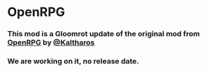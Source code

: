 # OpenRPG
### This mod is a Gloomrot update of the original mod from [OpenRPG](https://github.com/Kaltharos/OpenRPG) by [@Kaltharos](https://github.com/Kaltharos)

### We are working on it, no release date.

<!---
### Server Only Mod
Server only mod for RPG systems, which also includes ChatCommands with bug fixes.\
Read the changelog for extra details.
#### [Video Demo of Experience & Mastery](https://streamable.com/k2p3bm)

## Experience System
Disable the VRising Gear Level system and replace it with a traditional RPG experience system,\
complete with exp sharing between clan members or other players designated as 
es.

## Mastery System
> ### Weapon Mastery
Mastering a weapon will now progressively give extra bonuses to the character's stats.\
Weapon mastery will increase when the weapon is used to kill a creature, and while in combat to a maximum of 60 seconds. (0.001%/Sec)\
Spell mastery can only increase and take effect when no weapon is equipped.
> ### Mastery Decay
When the vampire goes to sleep (offline), all their mastery will continuously decay per minute passed while offline.\
This decay will keep on counting even while the server is offline.

## HunterHunted System
A new system where every NPC you kill contributes to a heat system,\
if you kill too many NPCs from that faction, eventually your heat level will rise higher and higher.\

The higher your heat level is, a more difficult squad of ambushers will be sent by that faction to kill you.\
Heat level will eventually cooldown the longer you go without killing NPCs from that faction,\
space your kills so you don't get hunted by an extremely elite group of assassins.\

Otherwise, if you are dead for any reason at all, your heat/wanted level will reset back to anonymous.\
```
Note:
- Ambush may only occur when the player is in combat.
- All mobs spawned by this system is assigned to Faction_VampireHunters
```

## PvP System
Configurable PvP kill serverwide announcement.\
Kill/Death will also be recorded, and a ladder board for the Top 10 K/D on the server.
> ### Toggle PvP Commnd
If enabled, players can toggle their pvp status on/off via the pvp command.\
If their pvp status is off, they are excluded from all PvP damage.\
Your server must be configured as a PvP server for the toggle to work,\
players will otherwise never be able to do any pvp damage despite toggling pvp status to be on.

PvP toggle will be overridden by Hostility Mode if the honor system is active.
> ### Punishment System
Additionally, there's a punishment system which can be used to punish players who kill lower level players,\
which is configurable in the config.

The punishment system also has an anti-cheese built-in in case the server is not using the EXP system.\
Purposefully unequiping gear to appear as lower level to cheese the punishment system will not work.

Punishment will apply a debuff that reduces player combat efficiency.
* -25% Physical & spell power
* -15 Physical, spell, holy, and fire resistance
* Gear level down (Overridden by EXP system if active)
> ### Honor System
All vampires start with Neutral honor rank.\
Killing a vampire with a neutral or positive honor rank will deduct some honor points,\
while killing a vampire with a negative honor rank will reward the player with some honor points.\
Another way to gain honor is by grinding mobs. Each mob kill will give 1 honor point.\
There's a hard limit of 250p/hours gain to prevent grind.

The honor title is added as a prefix to the player's name.\
All chat commands which are included within OpenRPG should still be used without the\
honor title prefix if a player name is required.\
Other stuff like whispering to other players does require the title prefix to be used.

Honor title prefix is not automatically updated for chat messages,\
everything else like building ownership and hovering player names are automatically updated.

For all the mechanics to work correctly, please set your server settings to:
- `Game Mode: PvP`
- `Castle Damage Mode: Always`
- `Player Damage Mode: Always`
#### Hostility Mode
`[ON] Aggressive`\
Can damage any player.\
No reputation loss will be given to the aggressor when killed.

`[OFF] Passive`\
Cannot damage other players with a positive reputation.
#### Castle Siege
`[ON] Sieging`\
Player castle(s) are now vulnerable, and can damage other sieging player castle(s).\
Aggressive state is enforced during siege time.\
Siege mode cannot be exited until a 3 hour window has passed since activation.\
Activating siege mode will also affect your allies.

`[OFF] Defensive`\
Exit castle siege mode.\
Castle(s) are now invulnerable.\
Player is able to enter passive state again.

`Global Siege`\
In global siege mode, all castles are vulnerable unless the player's honor bonus says otherwise.\
Player aggressive state is not enforced during global siege.
#### All Honor Titles
| Title | Requirement | Reward/Kill | Bonus |
| --- | --- | --- | --- |
| Glorious | 10000 | -1000 | Castle(s) is permanently invulnerable. Bonus is negated if allied with Dreaded players. |
| Noble | 5000 | -500 | Castle(s) receive -50% reduced damage. Bonus is negated if allied with Dreaded players. |
| Virtuous | 1500 | -100 | +15% resource gathering. |
| Reputable | 500 | -50 | -25% durability loss. (Does not affect durability loss from combat.) |
| Neutral | 0 | -25 | No additional stats. |
| Suspicious | -1 | 0 | No additional stats. |
| Infamous | -1000 | 10 | Enforced aggressive state. |
| Villainous | -3000 | 50 | -20% damage taken from positive rep vampires. |
| Nefarious | -10000 | 100 | +20% damage dealt to positive rep vampires. |
| Dreaded | -20000 | 150 | Enforced castle siege participation |

## World Dynamics
Each factions in the world will continously gain strength for every in-game day cycle.\
Vampires will need to regularly cull these factions mobs to prevent or weaken the faction.\
For each mobs killed, the faction growth will be hampered, if enough are killed, the faction may even weaken.

Every faction strength gain and stat buff can be manually configured, by the server admin via config & json file.

<details>
<summary>Faction Stats Details</summary>

Use [Gaming.Tools](https://gaming.tools/v-rising) to look up NPCs faction.
```json
//-- DO NOT COPY PASTE - JUST EDIT THE FILE BUILD BY THE AUTOMATICALLY
//-- INFO:
//-- - Dynamic value: can and will change during gameplay.
//-- - Static value: will not change during game play.
//-- - FactionBonus: this section is all static.

"-413163549": {
    "Name": "Faction_Bandits",
    "Active": false,        //-- Set to true to activate this faction
    "Level": 0,             //-- Dynamic value.
    "MaxLevel": 0,          //-- Static value. Faction will never go above this level.
    "MinLevel": 0,          //-- Static value. Faction will never go below this level.
    "ActivePower": 0,       //-- Dynamic value. Current active power that will get exported to stored power.
    "StoredPower": 0,       //-- Dynamic value. Once it reach required power, faction level up. If it reach < 0, faction level down.
    "DailyPower": 0,        //-- Static value. Active power will be set to this for every in-game day cycle.
    "RequiredPower": 0,     //-- Static value. Stored power need to reach this value for faction to level up.
    "FactionBonus": {
        "Level_Int": 0,                             //-- Stats bonus that will be given to the faction mobs. Formula: OriginalValue + (Value * Level)
        "HP_Float": 0,                              //-- Leave at 0 to not give bonus. Negative to debuff when level up, buff when level down. Postitive to buff when level up, debuff when level down.
        "PhysicalPower_Float": 0,
        "PhysicalResistance_Float": 0,              //-- Unit will be invulnerable to physical damage if this reach 1
        "PhysicalCriticalStrikeChance_Float": 0,
        "PhysicalCriticalStrikeDamage_Float": 0,
        "SpellPower_Float": 0,
        "SpellResistance_Float": 0,                 //-- Unit will be invulnerable to spell damage if this reach 1
        "SpellCriticalStrikeChance_Float": 0,
        "SpellCriticalStrikeDamage_Float": 0,
        "DamageVsPlayerVampires_Float": 0,          
        "ResistVsPlayerVampires_Float": 0,          //-- Unit will be invulnerable to player if this reach 1
        "FireResistance_Int": 0
    }
}
```

</details>

<details>
<summary>Ignored Monsters</summary>

Use [Gaming.Tools](https://gaming.tools/v-rising) to look up NPCs GUID.
You can add some monster to the ignored list with their Prefab Name.
```json
[
  "CHAR_Undead_Banshee",
  "CHAR_Cultist_Pyromancer"
]
```

</details>


## Command Permission & VIP Login Whitelist
Commands are configured to require a minimum level of permission for the user to be able to use them.\
When there's no minimum permission set in the command_permission.json, it will default to a minimum requirement of permission lv. 100.

VIP System, when enabled, will enable the user with permission level higher or equal to the minimum requirement set in the config,\
to be able to bypass server capacity.

Permission levels range from 0 to 100.\
With 0 as the default permission for users (lowest),\
and 100 as the highest permission (admin).

## Custom Ban System
You can now ban a player for the specified duration in days using the .ban/.unban command.\
`WARNING` If you remove OpenRPG, all the banned users via the command will no longer be banned!

## Config
<details>
<summary>Basic</summary>

- `Prefix` [default `.`]\
The prefix use for chat commands.
- `Command Delay` [default `5`]\
The number of seconds user need to wait out before sending another command.\
Admin will always bypass this.
- `DisabledCommands` [default `empty`]\
Enter command names to disable them. Seperated by commas.
- `WayPoint Limits` [default `3`]\
Set a waypoint limit per user.

</details>

<details>
<summary>VIP</summary>

- `Enable VIP System` [default `false`]\
Enable the VIP System.
- `Enable VIP Whitelist` [default `false`]\
Enable the VIP user to ignore server capacity limit.
- `Minimum VIP Permission` [default `10`]\
The minimum permission level required for the user to be considered as VIP.

<details>
<summary>-- VIP.InCombat Buff</summary>

- `Durability Loss Multiplier` [default `0.5`]\
Multiply durability loss when user is in combat. -1.0 to disable.\
Does not affect durability loss on death.
- `Garlic Resistance Multiplier` [default `-1.0`]\
Multiply garlic resistance when user is in combat. -1.0 to disable.
- `Silver Resistance Multiplier` [default `-1.0`]\
Multiply silver resistance when user is in combat. -1.0 to disable.
- `Move Speed Multiplier` [default `-1.0`]\
Multiply move speed when user is in combat. -1.0 to disable.
- `Resource Yield Multiplier` [default `2.0`]\
Multiply resource yield (not item drop) when user is in combat. -1.0 to disable.

</details>

<details>
<summary>-- VIP.OutCombat Buff</summary>

- `Durability Loss Multiplier` [default `0.5`]\
Multiply durability loss when user is out of combat. -1.0 to disable.\
Does not affect durability loss on death.
- `Garlic Resistance Multiplier` [default `2.0`]\
Multiply garlic resistance when user is out of combat. -1.0 to disable.
- `Silver Resistance Multiplier` [default `2.0`]\
Multiply silver resistance when user is out of combat. -1.0 to disable.
- `Move Speed Multiplier` [default `1.25`]\
Multiply move speed when user is out of combat. -1.0 to disable.
- `Resource Yield Multiplier` [default `2.0`]\
Multiply resource yield (not item drop) when user is out of combat. -1.0 to disable.

</details>

</details>

<details>
<summary>PvP</summary>

- `Announce PvP Kills` [default `true`]\
Make a server wide announcement for all PvP kills.
- `Enable Honor System` [default `false`]\
Enable the honor system.
- `Enable Honor Title` [default `true`]\
When enabled, the system will append the title to their name.\
Honor system will leave the player name untouched if disabled.
- `Max Honor Gain/Hour` [default `250`]\
Maximum amount of honor points the player can gain per hour.
- `Enable Honor Benefit & Penalties` [default `true`]\
If disabled, the hostility state and custom siege system will be disabled.\
All other bonus is also not applied.
- `Custom Siege Duration` [default `180`]\
In minutes. Player will automatically exit siege mode after this many minutes has passed.\
Siege mode cannot be exited while duration has not passed.
- `Enable Hostile Glow` [default `true`]\
When set to true, hostile players will glow red.
- `Enable Proximity Hostile Glow` [default `true`]\
If enabled, hostile players will only glow when they are close to other online player.
If disabled, hostile players will always glow red.
- `Enable the PvP Ladder` [default `true`]\
Hmm... well it enables the ladder board in .pvp command.
- `Sort PvP Ladder by Honor` [default `true`]\
This will automatically be false if honor system is not enabled.
- `Enable PvP Toggle` [default `true`]\
Enable/disable the pvp toggle feature in the pvp command.
- `Enable PvP Punishment` [default `true`]\
Enables the punishment system for killing lower level player.
- `Punish Level Difference` [default `-10`]\
Only punish the killer if the victim level is this much lower.
- `Offense Limit` [default `3`]\
Killer must make this many offense before the punishment debuff is applied.
- `Offense Cooldown` [default `300`]\
Reset the offense counter after this many seconds has passed since last offense.
- `Debuff Duration` [default `1800`]\
Apply the punishment debuff for this amount of time.


</details>

<details>
<summary>Siege</summary>

- `Buff Siege Golem` [default `false`]\
Enabling this will reduce all incoming physical and spell damage according to config.
- `Physical Damage Reduction` [default `0.5`]\
Reduce incoming damage by this much. Ex.: 0.25 -> 25%
- `Spell Damage Reduction` [default `0.5`]\
Reduce incoming spell damage by this much. Ex.: 0.75 -> 75%

</details>

<details>
<summary>HunterHunted</summary>

- `Enable` [default `true`]\
Enable/disable the HunterHunted system.
- `Heat Cooldown Value` [default `35`]\
Set the reduction value for player heat for every cooldown interval.
- `Bandit Heat Cooldown Value` [default `35`]\
Set the reduction value for player heat from the bandits faction for every cooldown interval.
- `Cooldown Interval` [default `60`]\
Set every how many seconds should the cooldown interval trigger.
- `Ambush Interval` [default `300`]\
Set how many seconds player can be ambushed again since last ambush.
- `Ambush Chance` [default `50`]\
Set the percentage that an ambush may occur for every cooldown interval.
- `Ambush Despawn Timer` [default `300`]\
Despawn the ambush squad after this many second if they are still alive. Ex.: -1 -> Never Despawn.

</details>

<details>
<summary>Experience</summary>

- `Enable` [default `true`]\
Enable/disable the Experience system.
- `Max Level` [default `80`]\
Configure the experience system max level..
- `Multiplier` [default `1`]\
Multiply the experience gained by the player.
- `VBlood Multiplier` [default `15`]\
Multiply the experience gained from VBlood kills.
- `EXP Lost / Death` [default `0.10`]\
Percentage of experience the player lost for every death by NPC, no EXP is lost for PvP.
- `Constant` [default `0.2`]\
Increase or decrease the required EXP to level up.\
[EXP Table & Formula](https://bit.ly/3npqdJw)
- `Group Modifier` [default `0.75`]\
Set the modifier for EXP gained for each ally(player) in vicinity.\
Example if you have 2 ally nearby, EXPGained = ((EXPGained * Modifier)*Modifier)
- `Ally Max Distance` [default `50`]\
Set the maximum distance an ally(player) has to be from the player for them to share EXP with the player

</details>

<details>
<summary>Mastery</summary>

- `Enable Weapon Mastery` [default `true`]\
Enable/disable the weapon mastery system.
- `Enable Mastery Decay` [default `true`]\
Enable/disable the decay of weapon mastery when the user is offline.
- `Max Mastery Value` [default `100000`]\
Configure the maximum mastery the user can atain. (100000 is 100%)
- `Mastery Value/Combat Ticks` [default `5`]\
Configure the amount of mastery gained per combat ticks. (5 -> 0.005%)
- `Max Combat Ticks` [default `12`]\
Mastery will no longer increase after this many ticks is reached in combat. (1 tick = 5 seconds)
- `Mastery Multiplier` [default `1`]\
Multiply the gained mastery value by this amount.
- `VBlood Mastery Multiplier` [default `15`]\
Multiply Mastery gained from VBlood kill.
- `Decay Interval` [default `60`]\
Every amount of seconds the user is offline by the configured value will translate as 1 decay tick.
- `Decay Value` [default `1`]\
Mastery will decay by this amount for every decay tick. (1 -> 0.001%)

</details>

## Permissions
Commands permission uses permission level which start from 0 to 100.\
Permission level 0 means that it can be used by everyone.\
User designated as SuperAdmin in your server admin list will always bypass the permission requirement.\
Special commands params that require admin permission can also be adjusted here.

All abbreviation of the command are automatically included, you need only to put the primary command string.\
The permissions are saved in `BepInEx/config/OpenRPG/command_permission.json`

<details>
<summary>Default Permission</summary>

```json
{
  "help": 0,
  "ping": 0,
  "myinfo": 0,
  "pvp": 0,
  "pvp_args": 100,
  "siege": 0,
  "siege_args": 100,
  "heat": 0,
  "heat_args": 100,
  "experience": 0,
  "experience_args": 100,
  "mastery": 0,
  "mastery_args": 100,
  "autorespawn": 100,
  "autorespawn_args": 100,
  "waypoint": 100,
  "waypoint_args": 100,
  "ban": 100,
  "bloodpotion": 100,
  "blood": 100,
  "customspawn": 100,
  "give": 100,
  "godmode": 100,
  "health": 100,
  "kick": 100,
  "kit": 100,
  "nocooldown": 100,
  "permission": 100,
  "playerinfo": 100,
  "punish": 100,
  "rename": 100,
  "adminrename": 100,
  "resetcooldown": 100,
  "save": 100,
  "shutdown": 100,
  "spawnnpc": 100,
  "speed": 100,
  "sunimmunity": 100,
  "teleport": 100
}
```

</details>

Removing a command from the list will automatically set it's permission requirement value to `100`.

## Chat Commands

<details>
<summary>help</summary>

`help [<command>]`\
Shows a list of all commands.\
&ensp;&ensp;**Example:** `help experience`

</details>

<details>
<summary>kit</summary>

`kit <name>`\
Gives you a previously specified set of items.\
&ensp;&ensp;**Example:** `kit starterset`

<details>
<summary>-- How does kit work?</summary>

&ensp;&ensp;You will get a new config file located in `BepInEx/config/OpenRPG/kits.json`
```json
[
  {
    "Name": "Kit1",
    "PrefabGUIDs": {
      "820932258": 50,
      "2106123809": 20
    }
  },
  {
    "Name": "Kit2",
    "PrefabGUIDs": {
      "820932258": 50,
      "2106123809": 20
    }
  }
]
```

</details>

</details>

<details>
<summary>blood</summary>

`blood <bloodtype> [<quality>] [<value>]`\
Sets your Blood type to the specified Type, Quality and Value.\
&ensp;&ensp;**Example:** `blood Scholar 100 100`

</details>

<details>
<summary>bloodpotion</summary>

`bloodpotion <bloodtype> [<quality>]`\
Creates a Potion with specified Blood Type, Quality and Value.\
&ensp;&ensp;**Example:** `bloodpotion Scholar 100`

</details>

<details>
<summary>waypoint</summary>

`waypoint <name|set|remove|list> [<name>]`\
Teleports you to previously created waypoints.\
&ensp;&ensp;**Example:** `waypoint set home` <-- Creates a local waypoint just for you.\
&ensp;&ensp;**Example:** `waypoint home` <-- Teleport you to your local waypoint.\
&ensp;&ensp;**Example:** `waypoint remove home` <-- Remove your local waypoint.\
&ensp;&ensp;**Example:** `waypoint list` <-- Shows a list of all to you accessible waypoints.

&ensp;&ensp;**Special Params -> `<name|set|remove|list> [<name>] [global]`** ` Creates a global waypoint usable by everyone.`\
&ensp;&ensp;**Example:** `waypoint set arena global` <-- Creates a global waypoint for everyone (Special Params).\
&ensp;&ensp;**Example:** `waypoint remove arena global` <-- Remove a global waypoint for everyone (Special Params).

</details>

<details>
<summary>give</summary>

`give <itemname> [<amount>]`\
Adds the specified Item to your Inventory.\
&ensp;&ensp;**Example:** `give Stone Brick 17`

</details>

<details>
<summary>spawnnpc</summary>

`spawnnpc <prefabname> [<amount>] [<waypoint>]`\
Spawns a NPC. Optional: To a previously created waypoint.\
&ensp;&ensp;**Example:** `spawnnpc CHAR_Cursed_MountainBeast_VBlood 1 arena`

</details>

<details>
<summary>customspawn</summary>

`customspawn <Prefab Name> [<BloodType> <BloodQuality> <BloodConsumeable("true/false")> <Duration>]`\
Spawns a modified NPC at your current position.\
&ensp;&ensp;**Example:** `customspawn CHAR_Bandit_Thug creature 100 true -1` -> Spawn Bandit Thug with unlimited lifespan.\
&ensp;&ensp;**Example:** `customspawn CHAR_Bandit_Thug creature 100 true 5` -> Spawn Bandit Thug with a lifespan of 5 seconds.

</details>

<details>
<summary>health</summary>

`health <percentage> [<playername>]`\
Sets your health to the specified percentage (0 will kill the player).\
&ensp;&ensp;**Example:** `health 100`\
&ensp;&ensp;**Example:** `health 0 LegendaryVampire`

</details>

<details>
<summary>speed</summary>

`speed`\
Toggles speed buff.

</details>

<details>
<summary>sunimmunity</summary>

`sunimmunity`\
Toggles sun immunity.

</details>

<details>
<summary>nocooldown</summary>

`nocooldown`\
Toggles all skills & abilities to have no cooldown.

</details>

<details>
<summary>resetcooldown</summary>

`resetcooldown [<playername>]`\
Reset all skills & abilities cooldown for you or the specified player.\
&ensp;&ensp;**Example:** `resetcooldown`\
&ensp;&ensp;**Example:** `resetcooldown LegendaryVampire`

</details>

<details>
<summary>teleport</summary>

`teleport <playername>`\
Teleport to another online player within your clan.\
&ensp;&ensp;**Example:** `teleport LegendaryVampire`

</details>

<details>
<summary>godmode</summary>

`godmode`\
Toggles god mode for you.

</details>

<details>
<summary>autorespawn</summary>

`autorespawn`\
Toggles auto respawn on same position on death.\
&ensp;&ensp;**Special Params -> `[<all>|<playername>]`** `Toggle the auto respawn for specified player or server wide.`\
&ensp;&ensp;**Example:** `autorespawn all`\
&ensp;&ensp;**Example:** `autorespawn LegendaryVampire`

</details>

<details>
<summary>heat</summary>

`heat`\
Checks your heat/wanted level by the factions.\
&ensp;&ensp;**Special Params -> `[<debug>|<value> <value> [<PlayerName>]]`** `Display numeric heat or set your or the specified player heat.`\
&ensp;&ensp;**Example:** `heat 500 500`\
&ensp;&ensp;**Example:** `heat 500 500 LegendaryVampire`

</details>

<details>
<summary>ping</summary>

`ping`\
Show you your latency to the server.

</details>

<details>
<summary>pvp</summary>

`pvp [<on>|<off>|<top>]`\
Display your PvP statistics or toggle PvP state.\
&ensp;&ensp;**Example:** `pvp`\
&ensp;&ensp;**Example:** `pvp top`\
&ensp;&ensp;**Example:** `pvp on`\
&ensp;&ensp;**Example:** `pvp off`

&ensp;&ensp;**Special Params -> `<on>|<off> <playername>`** `Toggles PvP state for the specified player.`\
&ensp;&ensp;**Special Params -> `<rep> <ammount> <playername>`** `Set the specified player reputation points.`\
&ensp;&ensp;**Example:** `pvp on LegendaryVampire`\
&ensp;&ensp;**Example:** `pvp off LegendaryVampire`\
&ensp;&ensp;**Example:** `pvp rep 1000 LegendaryVampire`


</details>

<details>
<summary>siege</summary>

`siege [<on>|<off>]`\
Display all players currently in siege mode, or engage siege mode.\
&ensp;&ensp;**Example:** `siege`\
&ensp;&ensp;**Example:** `siege on`\
&ensp;&ensp;**Example:** `siege off`

&ensp;&ensp;**Special Params -> `<global>`** `Toggles server-wide siege mode on or off).`

</details>

<details>
<summary>experience</summary>

`experience [<log> <on>|<off>]`\
Diplays your current exp and progression to the next level, or toggle the exp gain notification.\
&ensp;&ensp;**Example:** `experience`\
&ensp;&ensp;**Example:** `experience log off`

&ensp;&ensp;**Special Params -> `[<set> <value> [<PlayerName>]]`** `Set your or the specified player experience value.`\
&ensp;&ensp;**Example:** `experience set 1000`\
&ensp;&ensp;**Example:** `experience set 2000 LegendaryVampire`

</details>

<details>
<summary>mastery</summary>

`mastery [<log> <on>|<off>]`\
Display your current mastery progression, or toggle the mastery gain notification.\
&ensp;&ensp;**Example:** `mastery`\
&ensp;&ensp;**Example:** `mastery log off`

&ensp;&ensp;**Special Params -> `[<set> <type> <value> [<PlayerName>]]`** `Set your or the specified player mastery value.`\
&ensp;&ensp;**Example:** `mastery set sword 100000`\
&ensp;&ensp;**Example:** `mastery set spear 2000 LegendaryVampire`

</details>

<details>
<summary>save</summary>

`save`\
Trigger the database saving manually.

</details>

<details>
<summary>punish</summary>

`punish <playername> [<remove>]`\
Manually punish someone or lift their debuff.\
This command may still be used even when punishment system is disabled.\
&ensp;&ensp;**Example:** `punish LegendaryVampire`\
&ensp;&ensp;**Example:** `punish LegendaryVampire remove`

</details>

<details>
<summary>permission</summary>

`permission <list>|<save>|<reload>|<set> <0-100> <playername>|<steamid>`\
Manage commands and user permissions level.\
&ensp;&ensp;**Example:** `permission list` -> List all users with special permission.\
&ensp;&ensp;**Example:** `permission save` -> Save the most recent user permission list.\
&ensp;&ensp;**Example:** `permission reload` -> Directly reload user permission and command permission from the JSON file.\
&ensp;&ensp;**Example:** `permission set 100 LegendaryVampire`\
&ensp;&ensp;**Example:** `permission set 0 LegendaryVampire`

</details>

<details>
<summary>ban/unban</summary>

`ban <playername> [<days> <reason>]`\
Check the status of specified player, or ban them. 0 days will translate to permanently banned.

`unban <playername>`\
Remove the specified player from the ban list.

</details>

<details>
<summary>kick</summary>

`kick <playername>`\
Kick the specified player from the server.

</details>

<details>
<summary>shutdown</summary>

`shutdown`\
Trigger the exit signal & shutdown the server.

</details>

<details>
<summary>rename</summary>

`rename <player name> <new name>`\
Rename the specified player.

</details>

<details>
<summary>adminrename</summary>

`adminrename <player name> <new name>`\
Rename the specified player. Careful, the new name isn't verified.\
This means it's possible for names to use color tags or symbols.\
Adding a color tag to the player name may make it hard for you and other user to `/whisper` or find the player with commands.

</details>

<details>
<summary>playerinfo</summary>

`playerinfo <player name>`\
Display the player information details.

</details>

<details>
<summary>myinfo</summary>

`myinfo`\
Display your user info and location.

</details>

<details>
<summary>worlddynamics</summary>

`worlddynamics [<faction>] [<stats>|<save>|<load>|<ignore>|<unignore>] [<npc prefab name>]`\
List all faction stats. Save them, or load from the json file.\
&ensp;&ensp;**Example:** `wd faction stats` -> List all active faction stats.\
&ensp;&ensp;**Example:** `wd faction ignore CHAR_Bandit_Thug` -> Ignore bandit thug for faction buffs.\
&ensp;&ensp;**Example:** `wd faction unignore CHAR_Bandit_Thug` -> Stop ignoring bandit thug for faction buffs.

</details>

<details>
<summary>powerup</summary>

`powerup <player_name> <add>|<remove> <max hp> <p.atk> <s.atk> <p.def> <s.def>`\
Buff specified player with the specified value.\
&ensp;&ensp;**Example:** `pu LegendaryVampire add 1000 50 125 0.5 0.7` -> Buff the player for specified values.\
&ensp;&ensp;**Example:** `pu LegendaryVampire remove` -> Remove the buff from the specified player.

```
Notes:
- Buffing PDef & SDef to 1 will make the player immune to those damage.
```

</details>

## More Information
<details>
<summary>Changelog</summary>

`1.2.4`
- Arguments parse protection for customspawn command.
- Fixed error with spawning horses using customspawn command.
- New initialization method to fix crash with a 100% fresh server with no save.

`1.2.3`
- Added config option to announce all grief kills.
- Added config option to exclude killing of offline player from PvP Punishment.
- Fixed unintended effect that causes vermin nest & tomb to have no spawn limit.

`1.2.2`
- Added anti-cheese system for PvP Punishment without EXP System.
- Added a config to disable the honor title only with benefits, etc still active.
- Found an issue with heatspawn faction not applied, no longer this will be an issue.
- Fixed customspawn command, stupid mistake was made, fixed it was.

`1.2.1`
- Added mob ignore feature for faction buff.
- Added mob ignore command for faction buffs.
- Added power up command.

`1.2.0`
- Added an initial version for world dynamics.
- Added worlddynamics commands.

`1.1.3`
- Hotfix for crash when user is not within a clan.

`1.1.2`
- Bug fix for exception error on trying to get disabled/offline allies location.

`1.1.1`
- Attempt at fixing proximity glow bug where the mod can't decide if they're close or far.
- Clan members are now factored in for honor system siege.
- Bug fix for dreaded player being able to manually turn siege off.

`1.1.0`
- Added duration option for customspawn command.
- Added honor system and a ton of other mechanics it entails.
- Added siege command.
- Added rename & adminrename commands.
- Added playerinfo & myinfo commands to help server admins with some debugging.
- Fixed hunter hunted not spawning anything on low heat level.
- Give command will now refuse to run if no arguments is given.
- SpawnNPC on waypoint now properly accept the spawn counts.
- Implemented allies caching for better performance.
- Bug fix with the exp gain for killing lower level mobs.
- HunterHunted ambush group are now part of vampire hunters faction.

`1.0.2`
- Added customspawn command.
- Added property to compile with wetstone or not.
- Added shutdown command.
- Bugfix for on defeat message.
- Added kits json save/load log message.
- Minor adjustments.

`1.0.1`
- Added optional wetstone dependency for compiling.
- Added compabilities with wetstone reload function.

`1.0.0`
- Removed wetstone dependency.

</details>

<details>
<summary>Developer & Contributors</summary>

### [Discord](https://discord.gg/XY5bNtNm4w)
### Main Developer
- `Kaltharos#0001`

### Contributors
#### Without these people, this project will just be a dream. (In no particular order)
- `Dimentox#1154`
- `Nopey#1337`
- `syllabicat#0692`
- `errox#7604`

</details>

<details>
<summary>Known Issues</summary>

### General
- Resetcooldown command does not refresh skills that has charges.
- Blood command cannot apply "fragile" blood type.

### Experience System
- Some blood buff give a gear level to the character, which would be fixed once they kill something or re-equip accessory.

### HunterHunted System
- There's no known issue yet. Heat level does get reset if you reload the plugin/restart server, this is an intended behaviour.

### PvP System
- Punishment debuff lower the player gear level, which will be overriden by the experience system if the exp system is active.

</details>

<details>
<summary>Planned Features</summary>

- More optimization! It never hurts to optimize!
- Average reputation of clan members.
- More dynamic events.
- Bloodline. (On hold)
- Kits Option: Limited Uses. (On hold)
- Explore team/alliance in VRising. (On hold)
- Need a better name tagging sytem. (On hold)

</details>
-->
